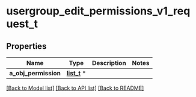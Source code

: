# usergroup_edit_permissions_v1_request_t

## Properties
Name | Type | Description | Notes
------------ | ------------- | ------------- | -------------
**a_obj_permission** | [**list_t**](permission_request_compound.md) \* |  | 

[[Back to Model list]](../README.md#documentation-for-models) [[Back to API list]](../README.md#documentation-for-api-endpoints) [[Back to README]](../README.md)


